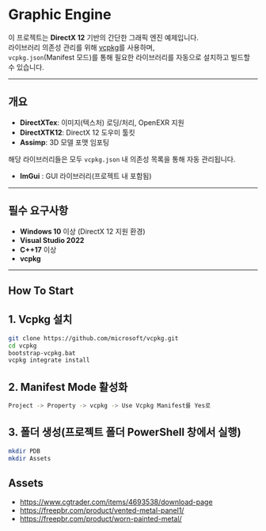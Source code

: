# Graphic Engine

이 프로젝트는 **DirectX 12** 기반의 간단한 그래픽 엔진 예제입니다.  
라이브러리 의존성 관리를 위해 [vcpkg](https://github.com/microsoft/vcpkg)를 사용하며,  
`vcpkg.json`(Manifest 모드)를 통해 필요한 라이브러리를 자동으로 설치하고 빌드할 수 있습니다.

---

## 개요

- **DirectXTex**: 이미지(텍스처) 로딩/처리, OpenEXR 지원
- **DirectXTK12**: DirectX 12 도우미 툴킷
- **Assimp**: 3D 모델 포맷 임포팅

해당 라이브러리들은 모두 `vcpkg.json` 내 의존성 목록을 통해 자동 관리됩니다.

- **ImGui** : GUI 라이브러리(프로젝트 내 포함됨)

---

## 필수 요구사항

- **Windows 10** 이상 (DirectX 12 지원 환경)
- **Visual Studio 2022**
- **C++17** 이상
- **vcpkg** 

---

## How To Start

## 1. Vcpkg 설치

```sh
git clone https://github.com/microsoft/vcpkg.git
cd vcpkg
bootstrap-vcpkg.bat
vcpkg integrate install
```

## 2. Manifest Mode 활성화

```sh
Project -> Property -> vcpkg -> Use Vcpkg Manifest를 Yes로
```

## 3. 폴더 생성(프로젝트 폴더 PowerShell 창에서 실행)

```sh
mkdir PDB
mkdir Assets
```

## Assets

- https://www.cgtrader.com/items/4693538/download-page
- https://freepbr.com/product/vented-metal-panel1/
- https://freepbr.com/product/worn-painted-metal/

